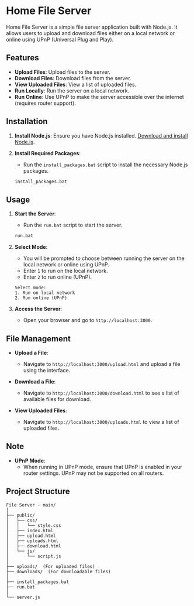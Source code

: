 # Home File Server

Home File Server is a simple file server application built with Node.js. It allows users to upload and download files either on a local network or online using UPnP (Universal Plug and Play).

## Features

- **Upload Files**: Upload files to the server.
- **Download Files**: Download files from the server.
- **View Uploaded Files**: View a list of uploaded files.
- **Run Locally**: Run the server on a local network.
- **Run Online**: Use UPnP to make the server accessible over the internet (requires router support).

## Installation

1. **Install Node.js**: Ensure you have Node.js installed. [Download and install Node.js](https://nodejs.org/).

2. **Install Required Packages**:
    - Run the `install_packages.bat` script to install the necessary Node.js packages.

    ```bash
    install_packages.bat
    ```

## Usage

1. **Start the Server**:
    - Run the `run.bat` script to start the server.

    ```bash
    run.bat
    ```

2. **Select Mode**:
    - You will be prompted to choose between running the server on the local network or online using UPnP.
    - Enter `1` to run on the local network.
    - Enter `2` to run online (UPnP).

    ```plaintext
    Select mode:
    1. Run on local network
    2. Run online (UPnP)
    ```

3. **Access the Server**:
    - Open your browser and go to `http://localhost:3000`.

## File Management

- **Upload a File**:
    - Navigate to `http://localhost:3000/upload.html` and upload a file using the interface.

- **Download a File**:
    - Navigate to `http://localhost:3000/download.html` to see a list of available files for download.

- **View Uploaded Files**:
    - Navigate to `http://localhost:3000/uploads.html` to view a list of uploaded files.

## Note

- **UPnP Mode**:
    - When running in UPnP mode, ensure that UPnP is enabled in your router settings. UPnP may not be supported on all routers.

## Project Structure

```plaintext
File Server - main/
│
├── public/
│   ├── css/
│   │   └── style.css
│   ├── index.html
│   ├── upload.html
│   ├── uploads.html
│   ├── download.html
│   └── js/
│       └── script.js
│
├── uploads/  (For uploaded files)
├── downloads/  (For downloadable files)
│
├── install_packages.bat
├── run.bat
│
└── server.js
